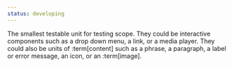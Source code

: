 ```yaml
---
status: developing
---
```


The smallest testable unit for testing scope. They could be interactive components such as a drop down menu, a link, or a media player.
They could also be units of :term[content] such as a phrase, a paragraph, a label or error message, an icon, or an :term[image].
